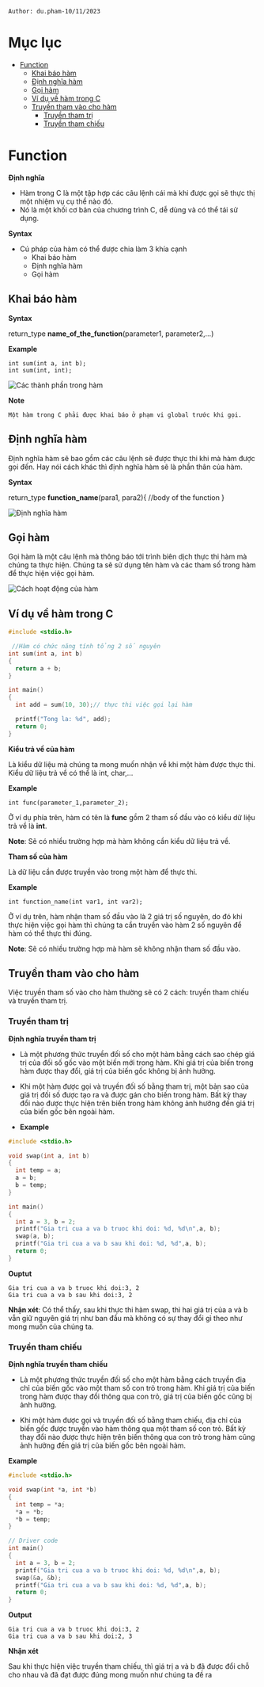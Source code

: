 ```
Author: du.pham-10/11/2023
```

# Mục lục

- [Function](#function-in-c)
  - [Khai báo hàm](#khai-báo-hàm)
  - [Định nghĩa hàm](#định-nghĩa-hàm)
  - [Gọi hàm](#gọi-hàm)
  - [Ví dụ về hàm trong C](#ví-dụ-về-hàm-trong-c)
  - [Truyền tham vào cho hàm](#truyền-tham-vào-cho-hàm)
    - [Truyền tham trị](#truyền-tham-trị)
    - [Truyền tham chiếu](#truyền-tham-chiếu)

# Function

**Định nghĩa**

- Hàm trong C là một tập hợp các câu lệnh cái mà khi được gọi sẽ thực thị một nhiệm vụ cụ thể nào đó.
- Nó là một khối cơ bản của chương trình C, dễ dùng và có thể tái sử dụng.

**Syntax**

- Cú pháp của hàm có thể được chia làm 3 khía cạnh
  - Khai báo hàm
  - Định nghĩa hàm
  - Gọi hàm

## Khai báo hàm

**Syntax**

return_type **name_of_the_function**(parameter1, parameter2,...)

**Example**

```
int sum(int a, int b);
int sum(int, int);
```

![Các thành phần trong hàm](./Pictures/ImageFunction/function.png)

**Note**

```
Một hàm trong C phải được khai báo ở phạm vi global trước khi gọi.
```

## Định nghĩa hàm

Định nghĩa hàm sẽ bao gồm các câu lệnh sẽ được thực thi khi mà hàm được gọi đến. Hay nói cách khác thì định nghĩa hàm sẽ là phần thân của hàm.

**Syntax**

return_type **function_name**(para1, para2){
//body of the function
}

![Định nghĩa hàm](./Pictures/ImageFunction/definitionFunction.png)

## Gọi hàm

Gọi hàm là một câu lệnh mà thông báo tới trình biên dịch thực thi hàm mà chúng ta thực hiện. Chúng ta sẽ sử dụng tên hàm và các tham số trong hàm để thực hiện việc gọi hàm.

![Cách hoạt động của hàm](./Pictures/ImageFunction/funcCall.png)

## Ví dụ về hàm trong C

```c
#include <stdio.h>

 //Hàm có chức năng tính tổng 2 số nguyên
int sum(int a, int b)
{
  return a + b;
}

int main()
{
  int add = sum(10, 30);// thực thi việc gọi lại hàm

  printf("Tong la: %d", add);
  return 0;
}
```

**Kiểu trả về của hàm**

Là kiểu dữ liệu mà chúng ta mong muốn nhận về khi một hàm được thực thi. Kiểu dữ liệu trả về có thể là int, char,...

**Example**

```
int func(parameter_1,parameter_2);
```

Ở ví dụ phía trên, hàm có tên là **func** gồm 2 tham số đầu vào có kiểu dữ liệu trả về là **int**.

**Note**: Sẽ có nhiều trường hợp mà hàm không cần kiểu dữ liệu trả về.

**Tham số của hàm**

Là dữ liệu cần được truyền vào trong một hàm để thực thi.

**Example**

```
int function_name(int var1, int var2);
```

Ở ví dụ trên, hàm nhận tham số đầu vào là 2 giá trị số nguyên, do đó khi thực hiện việc gọi hàm thì chúng ta cần truyền vào hàm 2 số nguyên để hàm có thể thực thi đúng.

**Note**: Sẽ có nhiều trường hợp mà hàm sẽ không nhận tham số đầu vào.

## Truyền tham vào cho hàm

Việc truyền tham số vào cho hàm thường sẽ có 2 cách: truyền tham chiếu và truyền tham trị.

### Truyền tham trị

**Định nghĩa truyền tham trị**

- Là một phương thức truyền đối số cho một hàm bằng cách sao chép giá trị của đối số gốc vào một biến mới trong hàm. Khi giá trị của biến trong hàm được thay đổi, giá trị của biến gốc không bị ảnh hưởng.

- Khi một hàm được gọi và truyền đối số bằng tham trị, một bản sao của giá trị đối số được tạo ra và được gán cho biến trong hàm. Bất kỳ thay đổi nào được thực hiện trên biến trong hàm không ảnh hưởng đến giá trị của biến gốc bên ngoài hàm.
- **Example**

```c
#include <stdio.h>

void swap(int a, int b)
{
  int temp = a;
  a = b;
  b = temp;
}

int main()
{
  int a = 3, b = 2;
  printf("Gia tri cua a va b truoc khi doi: %d, %d\n",a, b);
  swap(a, b);
  printf("Gia tri cua a va b sau khi doi: %d, %d",a, b);
  return 0;
}
```

**Ouptut**

```
Gia tri cua a va b truoc khi doi:3, 2
Gia tri cua a va b sau khi doi:3, 2
```

**Nhận xét**: Có thể thấy, sau khi thực thi hàm swap, thì hai giá trị của a và b vẫn giữ nguyên giá trị như ban đầu mà không có sự thay đổi gì theo như mong muốn của chúng ta.

### Truyền tham chiếu

**Định nghĩa truyền tham chiếu**

- Là một phương thức truyền đối số cho một hàm bằng cách truyền địa chỉ của biến gốc vào một tham số con trỏ trong hàm. Khi giá trị của biến trong hàm được thay đổi thông qua con trỏ, giá trị của biến gốc cũng bị ảnh hưởng.

- Khi một hàm được gọi và truyền đối số bằng tham chiếu, địa chỉ của biến gốc được truyền vào hàm thông qua một tham số con trỏ. Bất kỳ thay đổi nào được thực hiện trên biến thông qua con trỏ trong hàm cũng ảnh hưởng đến giá trị của biến gốc bên ngoài hàm.

**Example**

```c
#include <stdio.h>

void swap(int *a, int *b)
{
  int temp = *a;
  *a = *b;
  *b = temp;
}

// Driver code
int main()
{
  int a = 3, b = 2;
  printf("Gia tri cua a va b truoc khi doi: %d, %d\n",a, b);
  swap(&a, &b);
  printf("Gia tri cua a va b sau khi doi: %d, %d",a, b);
  return 0;
}
```

**Output**

```
Gia tri cua a va b truoc khi doi:3, 2
Gia tri cua a va b sau khi doi:2, 3
```

**Nhận xét**

Sau khi thực hiện việc truyền tham chiếu, thì giá trị a và b đã được đổi chỗ cho nhau và đã đạt được đúng mong muốn như chúng ta đề ra

